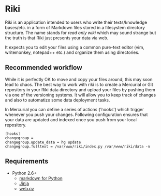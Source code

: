 Riki
====

Riki is an application intended to users who write their texts/knowledge bases/etc. in a form
of Markdown files stored in a filesystem directory structure. The name stands for *read only
 wiki* which may sound strange but the truth is that Riki just presents your data via web.

It expects you to edit your files using a common pure-text editor (vim, writemonkey, notepad++ etc.) 
and organize them using directories.

Recommended workflow
--------------------

While it is perfectly OK to move and copy your files around, this may soon lead to 
chaos. The best way to work with riki is to create a Mercurial or Git repository
in your Riki data directory and upload your files by pushing them via one of the versioning
systems. It will allow you to keep track of changes and also to automatize some data deployment tasks.

In Mercurial you can define a series of actions ('hooks') which trigger whenever you
push your changes. Following configuration ensures that your data are updated and indexed once
you push from your local repository.

```
[hooks]
changegroup =
changegroup.update_data = hg update
changegroup.fulltext = /var/www/riki/index.py /var/www/riki/data -n
```

Requirements
------------

* Python 2.6+
    - [markdown for Python](https://pypi.python.org/pypi/Markdown)
    - [Jinja](http://jinja.pocoo.org/)
    - [web.py](http://webpy.org/)   
   
